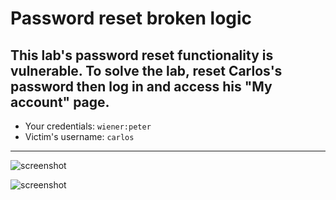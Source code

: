 # Password reset broken logic

## This lab's password reset functionality is vulnerable. To solve the lab, reset Carlos's password then log in and access his "My account" page.

- Your credentials: `wiener:peter`
- Victim's username: `carlos`
___


![screenshot](lab3_forgot_password_actual_token.png)

![screenshot](lab3_forgot_password_remove_token.png)
